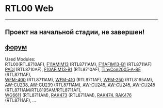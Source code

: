 # RTL00 Web
---
Проект на начальной стадии, не завершен!<br>
<br>
[форум](https://esp8266.ru/forum/threads/web-svalka-na-rtl871x.2403/)<br>
---
Used Modules:<br>
RTL00(RTL8710AF), [F11AMIM13](http://fn-link.en.made-in-china.com/product/sSinPtAKZBke/China-RTL8711AM-Iot-Module.html) (RTL8711AM), [F11AFIM13-B1](http://fn-link.en.made-in-china.com/product/PSHnuEtJVXWh/China-RTL8711AF-IoT-Module-IEEE-802-11-B-G-N-2-4GHz-1T1R-WiFi-NFC-Module.html) (RTL8711AF)<br>
[PADI](https://www.pine64.org/?page_id=946) (RTL8710AF), [F10AFIM13-B1](http://en.ofeixin.com/products_detail/productId=65.html) (RTL8710AF), [TinyCon2005-A-BE](http://www.ralinwi.com/product.aspx?info_lb=54&flag=1) (RTL8711AF),<br>
[WFM-400](http://www.rayson.com/rayson/en/?pros=product&pros=product&b_cat_id=A03&m_cat_id=A0304&s_cat_id=A030401&prod_id=P0113&level=3) (RTL8711AM), [WFM-410](http://www.rayson.com/rayson/en/?pros=product&pros=product&b_cat_id=A03&m_cat_id=A0304&s_cat_id=A030401&prod_id=P0114&level=3) (RTL8711AF), [WFM-250](http://www.rayson.com/rayson/en/?pros=product&pros=product&b_cat_id=A03&m_cat_id=A0304&s_cat_id=A030401&prod_id=P0112&level=3) (RTL8195AM),<br>
[AW-CU238, AW-CU239](https://www.buyiot.net/pd-1) (RTL8711AM), [AW-CU245, AW-CU245, AW-CU245](https://www.buyiot.net/home-1) (RTL8711AM/RTL8195AM/RTL8711AF),<br>
[WG6611](http://www.jorjin.com/product.php?id=98) (RTL8711AM), [RAK473](http://www.rakwireless.com/en/download/RAK473/Firmware%20Upgrade) (RTL8711AM), [RAK474, RAK476](http://www.rakwireless.com/en/download/RAK473/Firmware%20Upgrade) (RTL8711AF), ...<br> 
